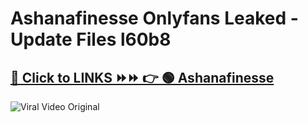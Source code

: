 
 # Ashanafinesse Onlyfans Leaked - Update Files l60b8

## <h2><a href="https://clipsfans.com/Ashanafinesse&ref=git">🔗 Click to LINKS ⏩⏩ 👉 🟢 Ashanafinesse </a></h2>

<a href="https://clipsfans.com/Ashanafinesse&ref=git" rel="nofollow" data-target="animated-image.originalLink"><img src="https://i.ibb.co.com/xMMVF88/686577567.gif" alt="Viral Video Original" style="max-width: 100%; display: inline-block;" data-target="animated-image.originalImage"></a>

